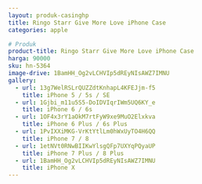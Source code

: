 ```yaml
---
layout: produk-casinghp
title: Ringo Starr Give More Love iPhone Case
categories: apple

# Produk
product-title: Ringo Starr Give More Love iPhone Case
harga: 90000
sku: hn-5364
image-drive: 1BamHH_Og2vLCHVIp5dREyNIsAWZ7IMNU
gallery:
  - url: 13g7WelRSLrQUZZdtKnhapL4KFEJjm-f5
    title: iPhone 5 / 5s / SE
  - url: 1Gjbi_m11u5S5-DoIDVIqrIWm5UQ6KY_e
    title: iPhone 6 / 6s
  - url: 1OF4x3rY1aOkM7rtFyW9xe9MuO2Elxkva
    title: iPhone 6 Plus / 6s Plus
  - url: 1PvIXXiMKG-VrKtYtlLm0hWxUyTO4H6QQ
    title: iPhone 7 / 8
  - url: 1etNVt0RNwBIIKwYlsgQFp7UXYqPQyaUP
    title: iPhone 7 Plus / 8 Plus
  - url: 1BamHH_Og2vLCHVIp5dREyNIsAWZ7IMNU
    title: iPhone X
---
```

